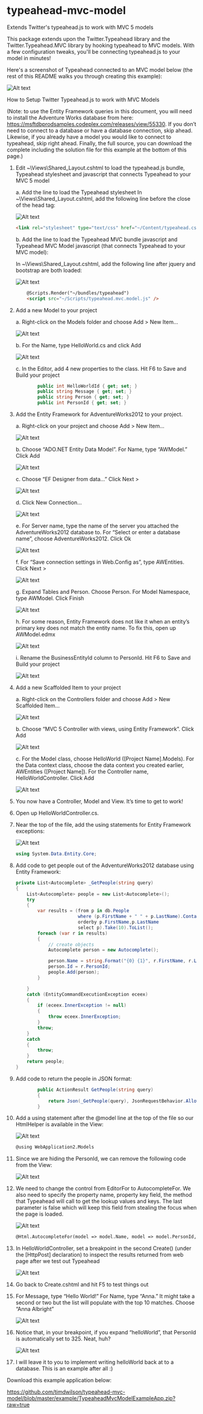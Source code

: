 # typeahead-mvc-model
Extends Twitter's typeahead.js to work with MVC 5 models

This package extends upon the Twitter.Typeahead library and the Twitter.Typeahead.MVC library by hooking typeahead to MVC models. With a few configuration tweaks, you'll be connecting typeahead.js to your model in minutes!

Here's a screenshot of Typeahead connected to an MVC model below (the rest of this README walks you through creating this example):

![Alt text](https://raw.githubusercontent.com/timdwilson/typeahead-mvc-model/master/doc/images/preview.png)

How to Setup Twitter Typeahead.js to work with MVC Models

(Note: to use the Entity Framework queries in this document, you will need to install the Adventure Works database from here: https://msftdbprodsamples.codeplex.com/releases/view/55330. If you don’t need to connect to a database or have a database connection, skip ahead.  Likewise, if you already have a model you would like to connect to typeahead, skip right ahead. Finally, the full source, you can download the complete including the solution file for this example at the bottom of this page.)

1.	Edit ~\Views\Shared\_Layout.cshtml to load the typeahead.js bundle, Typeahead stylesheet and javascript that connects Typeahead to your MVC 5 model

	a.	Add the line to load the Typeahead stylesheet
	In ~\Views\Shared\_Layout.cshtml, add the following line before the close of the head tag:

	![Alt text](https://raw.githubusercontent.com/timdwilson/typeahead-mvc-model/master/doc/images/typeahead_css.png)

	````html
	<link rel="stylesheet" type="text/css" href="~/Content/typeahead.css" />
	````

	b.	Add the line to load the Typeahead MVC bundle javascript and Typeahead MVC Model javascript (that connects Typeahead to your MVC model):

	In ~\Views\Shared\_Layout.cshtml, add the following line after jquery and bootstrap are both loaded:

	![Alt text](https://raw.githubusercontent.com/timdwilson/typeahead-mvc-model/master/doc/images/typeahead_bundle.png)

	````html
		@Scripts.Render("~/bundles/typeahead")
		<script src="~/Scripts/typeahead.mvc.model.js" />
	````    
    
2.	Add a new Model to your project

	a.	Right-click on the Models folder and choose Add > New Item…

	![Alt text](https://raw.githubusercontent.com/timdwilson/typeahead-mvc-model/master/doc/images/new_item.png)

	b.	For the Name, type HelloWorld.cs and click Add

	![Alt text](https://raw.githubusercontent.com/timdwilson/typeahead-mvc-model/master/doc/images/add_helloworld.png)

	c.	In the Editor, add 4 new properties to the class. Hit F6 to Save and Build your project

	````c#
			public int HelloWorldId { get; set; }
			public string Message { get; set; }
			public string Person { get; set; }
			public int PersonId { get; set; }
	````

3.	Add the Entity Framework for AdventureWorks2012 to your project.

	a.	Right-click on your project and choose Add > New Item…

	![Alt text](https://raw.githubusercontent.com/timdwilson/typeahead-mvc-model/master/doc/images/new_item.png)

	b.	Choose “ADO.NET Entity Data Model”. For Name, type “AWModel.” Click Add

	![Alt text](https://raw.githubusercontent.com/timdwilson/typeahead-mvc-model/master/doc/images/add_entity_data_model.png)

	c.	Choose “EF Designer from data…” Click Next >

	![Alt text](https://raw.githubusercontent.com/timdwilson/typeahead-mvc-model/master/doc/images/choose_model_contents.png)

	d.	Click New Connection…

	![Alt text](https://raw.githubusercontent.com/timdwilson/typeahead-mvc-model/master/doc/images/new_connection.png)

	e.	For Server name, type the name of the server you attached the AdventureWorks2012 database to. For “Select or enter a database name”, choose AdventureWorks2012. Click Ok

	![Alt text](https://raw.githubusercontent.com/timdwilson/typeahead-mvc-model/master/doc/images/connection_properties.png)

	f.	For “Save connection settings in Web.Config as”, type AWEntities. Click Next >

	![Alt text](https://raw.githubusercontent.com/timdwilson/typeahead-mvc-model/master/doc/images/awentities.png)

	g.	Expand Tables and Person. Choose Person. For Model Namespace, type AWModel. Click Finish

	![Alt text](https://raw.githubusercontent.com/timdwilson/typeahead-mvc-model/master/doc/images/choose_person.png)

	h.	For some reason, Entity Framework does not like it when an entity’s primary key does not match the entity name. To fix this, open up AWModel.edmx

	![Alt text](https://raw.githubusercontent.com/timdwilson/typeahead-mvc-model/master/doc/images/awmodel_edmx.png)

	i.	Rename the BusinessEntityId column to PersonId. Hit F6 to Save and Build your project

	![Alt text](https://raw.githubusercontent.com/timdwilson/typeahead-mvc-model/master/doc/images/personid.png)

4.	Add a new Scaffolded Item to your project

	a.	Right-click on the Controllers folder and choose Add > New Scaffolded Item…

	![Alt text](https://raw.githubusercontent.com/timdwilson/typeahead-mvc-model/master/doc/images/add_new_scaffolded.png)

	b.	Choose “MVC 5 Controller with views, using Entity Framework”. Click Add

	![Alt text](https://raw.githubusercontent.com/timdwilson/typeahead-mvc-model/master/doc/images/add_scaffold.png)

	c.	For the Model class, choose HelloWorld ([Project Name].Models). For the Data context class, choose the data context you created earlier, AWEntities ([Project Name]). For the Controller name, HelloWorldController. Click Add

	![Alt text](https://raw.githubusercontent.com/timdwilson/typeahead-mvc-model/master/doc/images/add_controller.png)

5.	You now have a Controller, Model and View. It’s time to get to work!

6.	Open up HelloWorldController.cs.

7.	Near the top of the file, add the using statements for Entity Framework exceptions:

	![Alt text](https://raw.githubusercontent.com/timdwilson/typeahead-mvc-model/master/doc/images/entity_core.png)

	````c#
	using System.Data.Entity.Core;
	````

8.	Add code to get people out of the AdventureWorks2012 database using Entity Framework:

	````c#
	private List<Autocomplete> _GetPeople(string query)
	{
		List<Autocomplete> people = new List<Autocomplete>();
		try
		{
			var results = (from p in db.People
						   where (p.FirstName + " " + p.LastName).Contains(query)
						   orderby p.FirstName,p.LastName
						   select p).Take(10).ToList();
			foreach (var r in results)
			{
				// create objects
				Autocomplete person = new Autocomplete();

				person.Name = string.Format("{0} {1}", r.FirstName, r.LastName);
				person.Id = r.PersonId;
				people.Add(person);
			}

		}
		catch (EntityCommandExecutionException eceex)
		{
			if (eceex.InnerException != null)
			{
				throw eceex.InnerException;
			}
			throw;
		}
		catch
		{
			throw;
		}
		return people;
	}
	````

9.	Add code to return the people in JSON format:

	````c#
			public ActionResult GetPeople(string query)
			{
				return Json(_GetPeople(query), JsonRequestBehavior.AllowGet);
			}
	````        
        
10.	Add a using statement after the @model line at the top of the file so our HtmlHelper is available in the View:

	![Alt text](https://raw.githubusercontent.com/timdwilson/typeahead-mvc-model/master/doc/images/cshtml_using.png)

	````html
	@using WebApplication2.Models
	````

11.	Since we are hiding the PersonId, we can remove the following code from the View:

	![Alt text](https://raw.githubusercontent.com/timdwilson/typeahead-mvc-model/master/doc/images/remove.png)

12.	We need to change the control from EditorFor to AutocompleteFor. We also need to specify the property name, property key field, the method that Typeahead will call to get the lookup values and keys. The last parameter is false which will keep this field from stealing the focus when the page is loaded.

	![Alt text](https://raw.githubusercontent.com/timdwilson/typeahead-mvc-model/master/doc/images/autocompletefor.png)

	````html
	@Html.AutocompleteFor(model => model.Name, model => model.PersonId, "GetPeople", "HelloWorld", false)
	````

13.	In HelloWorldController, set a breakpoint in the second Create() (under the [HttpPost] declaration) to inspect the results returned from web page after we test out Typeahead

	![Alt text](https://raw.githubusercontent.com/timdwilson/typeahead-mvc-model/master/doc/images/breakpoint.png)

14.	Go back to Create.cshtml and hit F5 to test things out

15.	For Message, type “Hello World!” For Name, type “Anna.”  It might take a second or two but the list will populate with the top 10 matches. Choose “Anna Albright”

	![Alt text](https://raw.githubusercontent.com/timdwilson/typeahead-mvc-model/master/doc/images/preview.png)

17.	Notice that, in your breakpoint, if you expand “helloWorld”, that PersonId is automatically set to 325.  Neat, huh?

	![Alt text](https://raw.githubusercontent.com/timdwilson/typeahead-mvc-model/master/doc/images/watch.png)

18.	I will leave it to you to implement writing helloWorld back at to a database.  This is an example after all :)

Download this example application below:

https://github.com/timdwilson/typeahead-mvc-model/blob/master/example/TypeaheadMvcModelExampleApp.zip?raw=true
